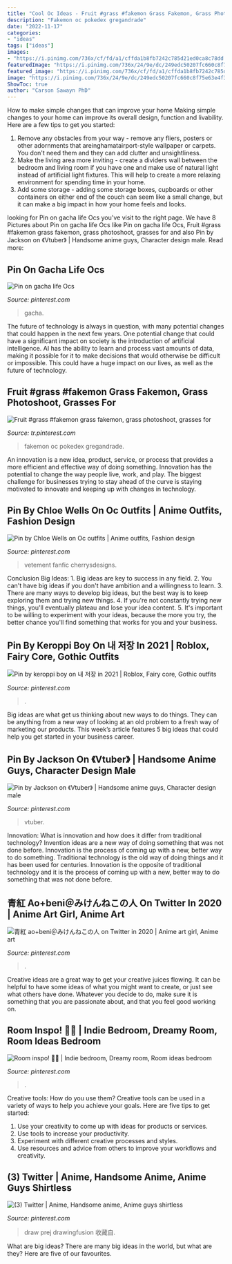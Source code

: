 ```yaml
---
title: "Cool Oc Ideas - Fruit #grass #fakemon Grass Fakemon, Grass Photoshoot, Grasses For"
description: "Fakemon oc pokedex gregandrade"
date: "2022-11-17"
categories:
- "ideas"
tags: ["ideas"]
images:
- "https://i.pinimg.com/736x/cf/fd/a1/cffda1b8fb7242c785d21ed0ca8c78dd.jpg"
featuredImage: "https://i.pinimg.com/736x/24/9e/dc/249edc50207fc660c8f75e63e4f37307.jpg"
featured_image: "https://i.pinimg.com/736x/cf/fd/a1/cffda1b8fb7242c785d21ed0ca8c78dd.jpg"
image: "https://i.pinimg.com/736x/24/9e/dc/249edc50207fc660c8f75e63e4f37307.jpg"
ShowToc: true
author: "Carson Sawayn PhD"
---
```



How to make simple changes that can improve your home
Making simple changes to your home can improve its overall design, function and livability. Here are a few tips to get you started: 
1. Remove any obstacles from your way - remove any fliers, posters or other adornments that areinghamatairport-style wallpaper or carpets. You don't need them and they can add clutter and unsightliness. 
2. Make the living area more inviting - create a dividers wall between the bedroom and living room if you have one and make use of natural light instead of artificial light fixtures. This will help to create a more relaxing environment for spending time in your home. 
3. Add some storage - adding some storage boxes, cupboards or other containers on either end of the couch can seem like a small change, but it can make a big impact in how your home feels and looks.

	

		
looking for Pin on gacha life Ocs you've visit to the right page. We have 8 Pictures about Pin on gacha life Ocs like Pin on gacha life Ocs, Fruit #grass #fakemon grass fakemon, grass photoshoot, grasses for and also Pin by Jackson on 《Vtuber》 | Handsome anime guys, Character design male. Read more:
		
    
## Pin On Gacha Life Ocs

<img loading=lazy src="https://i.pinimg.com/736x/cf/fd/a1/cffda1b8fb7242c785d21ed0ca8c78dd.jpg" onerror="this.onerror=null;this.src='https://tse1.mm.bing.net/th?id=OIP.6nWvussoG4ffp2Sk2JcxwQHaLH&amp;pid=15.1';" alt="Pin on gacha life Ocs">

_Source: pinterest.com_

>gacha. 

	

The future of technology is always in question, with many potential changes that could happen in the next few years. One potential change that could have a significant impact on society is the introduction of artificial intelligence. AI has the ability to learn and process vast amounts of data, making it possible for it to make decisions that would otherwise be difficult or impossible. This could have a huge impact on our lives, as well as the future of technology.

    
## Fruit #grass #fakemon Grass Fakemon, Grass Photoshoot, Grasses For

<img loading=lazy src="https://i.pinimg.com/736x/b9/7d/b0/b97db0c3089cd9f2fc817f144e7e91be.jpg" onerror="this.onerror=null;this.src='https://tse2.mm.bing.net/th?id=OIP.A-gNxY93TfS6xI7V4k_GrAHaKr&amp;pid=15.1';" alt="Fruit #grass #fakemon grass fakemon, grass photoshoot, grasses for">

_Source: tr.pinterest.com_

>fakemon oc pokedex gregandrade. 

	

An innovation is a new idea, product, service, or process that provides a more efficient and effective way of doing something. Innovation has the potential to change the way people live, work, and play. The biggest challenge for businesses trying to stay ahead of the curve is staying motivated to innovate and keeping up with changes in technology.

    
## Pin By Chloe Wells On Oc Outfits | Anime Outfits, Fashion Design

<img loading=lazy src="https://i.pinimg.com/736x/4f/35/50/4f35506e1f16c3d45fe9e11442c4eb85.jpg" onerror="this.onerror=null;this.src='https://tse1.mm.bing.net/th?id=OIP.WZYnDnbFciXWSzbfOJkc_gHaM1&amp;pid=15.1';" alt="Pin by Chloe Wells on Oc outfits | Anime outfits, Fashion design">

_Source: pinterest.com_

>vetement fanfic cherrysdesigns. 

	

Conclusion
Big Ideas: 1. Big ideas are key to success in any field.
2. You can't have big ideas if you don't have ambition and a willingness to learn.
3. There are many ways to develop big ideas, but the best way is to keep exploring them and trying new things.
4. If you're not constantly trying new things, you'll eventually plateau and lose your idea content.
5. It's important to be willing to experiment with your ideas, because the more you try, the better chance you'll find something that works for you and your business.

    
## Pin By Keroppi Boy On 내 저장 In 2021 | Roblox, Fairy Core, Gothic Outfits

<img loading=lazy src="https://i.pinimg.com/736x/bb/e7/2a/bbe72a0c1a9d94b8567aa766dd052dcb.jpg" onerror="this.onerror=null;this.src='https://tse4.mm.bing.net/th?id=OIP.M1I61gNPstHRHg01G1nTqgAAAA&amp;pid=15.1';" alt="Pin by keroppi boy on 내 저장 in 2021 | Roblox, Fairy core, Gothic outfits">

_Source: pinterest.com_

>. 

	

Big ideas are what get us thinking about new ways to do things. They can be anything from a new way of looking at an old problem to a fresh way of marketing our products. This week’s article features 5 big ideas that could help you get started in your business career.

    
## Pin By Jackson On 《Vtuber》 | Handsome Anime Guys, Character Design Male

<img loading=lazy src="https://i.pinimg.com/736x/24/9e/dc/249edc50207fc660c8f75e63e4f37307.jpg" onerror="this.onerror=null;this.src='https://tse3.mm.bing.net/th?id=OIP.HyI3RRWirbe0bI9tqJuDPAHaK9&amp;pid=15.1';" alt="Pin by Jackson on 《Vtuber》 | Handsome anime guys, Character design male">

_Source: pinterest.com_

>vtuber. 

	

Innovation: What is innovation and how does it differ from traditional technology?
Invention ideas are a new way of doing something that was not done before. Innovation is the process of coming up with a new, better way to do something. Traditional technology is the old way of doing things and it has been used for centuries. Innovation is the opposite of traditional technology and it is the process of coming up with a new, better way to do something that was not done before.

    
## 青紅 Ao+beni＠みけんねこの人 On Twitter In 2020 | Anime Art Girl, Anime Art

<img loading=lazy src="https://i.pinimg.com/736x/51/af/12/51af12dab5c728242dd43feeaac8773d.jpg" onerror="this.onerror=null;this.src='https://tse1.mm.bing.net/th?id=OIP.hdi75N6lIIpuQWy7rVrybQHaKO&amp;pid=15.1';" alt="青紅 ao+beni＠みけんねこの人 on Twitter in 2020 | Anime art girl, Anime art">

_Source: pinterest.com_

>. 

	

Creative ideas are a great way to get your creative juices flowing. It can be helpful to have some ideas of what you might want to create, or just see what others have done. Whatever you decide to do, make sure it is something that you are passionate about, and that you feel good working on.

    
## Room Inspo! 🍃🐸 | Indie Bedroom, Dreamy Room, Room Ideas Bedroom

<img loading=lazy src="https://i.pinimg.com/736x/ce/5f/c4/ce5fc4201d9d22fb7e0dcbc6267df5dc.jpg" onerror="this.onerror=null;this.src='https://tse4.mm.bing.net/th?id=OIP.YmaP4DSSo0kc3r0Gqs-SbgHaNJ&amp;pid=15.1';" alt="Room inspo! 🍃🐸 | Indie bedroom, Dreamy room, Room ideas bedroom">

_Source: pinterest.com_

>. 

	

Creative tools: How do you use them?
Creative tools can be used in a variety of ways to help you achieve your goals. Here are five tips to get started: 
1. Use your creativity to come up with ideas for products or services.
2. Use tools to increase your productivity.
3. Experiment with different creative processes and styles.
4. Use resources and advice from others to improve your workflows and creativity.

    
## (3) Twitter | Anime, Handsome Anime, Anime Guys Shirtless

<img loading=lazy src="https://i.pinimg.com/736x/3f/09/12/3f091287b8fa65d68c1dbe286a2cf12d.jpg" onerror="this.onerror=null;this.src='https://tse2.mm.bing.net/th?id=OIP.p5OAhM6upO9S92xvPXIQYwHaJ3&amp;pid=15.1';" alt="(3) Twitter | Anime, Handsome anime, Anime guys shirtless">

_Source: pinterest.com_

>draw prej drawingfusion 收藏自. 

	

What are big ideas?
There are many big ideas in the world, but what are they? Here are five of our favourites.

